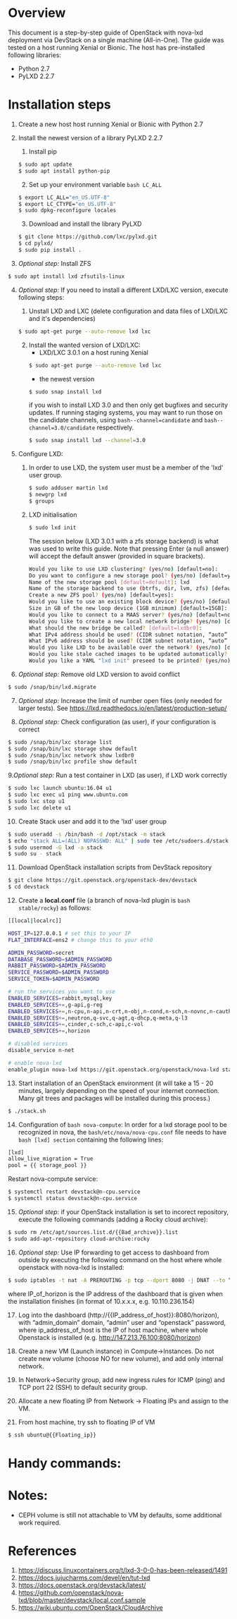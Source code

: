 
# Overview

This document is a step-by-step guide of OpenStack with nova-lxd deployment via DevStack on a single machine (All-in-One). The guide was tested on a host running Xenial or Bionic. The host has pre-installed following libraries:

* Python 2.7
* PyLXD 2.2.7

# Installation steps

1. Create a new host host running Xenial or Bionic with Python 2.7

2. Install the newest version of a library PyLXD 2.2.7

   1. Install pip
   ```bash
   $ sudo apt update
   $ sudo apt install python-pip
   ```
   
   2. Set up your environment variable ```bash LC_ALL```
   ```bash
   $ export LC_ALL="en_US.UTF-8"
   $ export LC_CTYPE="en_US.UTF-8"
   $ sudo dpkg-reconfigure locales
   ```
   
   3. Download and install the library PyLXD
   ```bash
   $ git clone https://github.com/lxc/pylxd.git
   $ cd pylxd/
   $ sudo pip install .
   ```
3. *Optional step:* Install ZFS
```bash
$ sudo apt install lxd zfsutils-linux
```

4. *Optional step:* If you need to install a different LXD/LXC version, execute following steps:

   1. Unstall LXD and LXC (delete configuration and data files of LXD/LXC and it's dependencies)
   ```bash
   $ sudo apt-get purge --auto-remove lxd lxc
   ```
   
   2. Install the wanted version of LXD/LXC:
      * LXD/LXC 3.0.1 on a host runing Xenial
      ```bash
      $ sudo apt-get purge --auto-remove lxd lxc
      ```
      * the newest version
      ```bash
      $ sudo snap install lxd
      ```
      if you wish to install LXD 3.0 and then only get bugfixes and security updates. If running staging systems, you may want to run those on the candidate channels, using ```bash--channel=candidate``` and ```bash--channel=3.0/candidate``` respectively.
      ```bash
      $ sudo snap install lxd --channel=3.0
      ```
      
5. Configure LXD:
   1. In order to use LXD, the system user must be a member of the 'lxd' user group.
      ```bash
      $ sudo adduser martin lxd
      $ newgrp lxd
      $ groups
      ```
      
   2. LXD initialisation
      ```bash
      $ sudo lxd init
      ```
      The session below (LXD 3.0.1 with a zfs storage backend) is what was used to write this guide. Note that pressing Enter (a null answer) will accept the default answer (provided in square brackets).
      ```bash
      Would you like to use LXD clustering? (yes/no) [default=no]: 
      Do you want to configure a new storage pool? (yes/no) [default=yes]: 
      Name of the new storage pool [default=default]: lxd
      Name of the storage backend to use (btrfs, dir, lvm, zfs) [default=zfs]: 
      Create a new ZFS pool? (yes/no) [default=yes]: 
      Would you like to use an existing block device? (yes/no) [default=no]: 
      Size in GB of the new loop device (1GB minimum) [default=15GB]:
      Would you like to connect to a MAAS server? (yes/no) [default=no]: 
      Would you like to create a new local network bridge? (yes/no) [default=yes]: 
      What should the new bridge be called? [default=lxdbr0]: 
      What IPv4 address should be used? (CIDR subnet notation, “auto” or “none”) [default=auto]:     
      What IPv6 address should be used? (CIDR subnet notation, “auto” or “none”) [default=auto]: none
      Would you like LXD to be available over the network? (yes/no) [default=no]: 
      Would you like stale cached images to be updated automatically? (yes/no) [default=yes] 
      Would you like a YAML "lxd init" preseed to be printed? (yes/no) [default=no]:
      ```
6. *Optional step:* Remove old LXD version to avoid conflict
```bash
$ sudo /snap/bin/lxd.migrate
```

7. *Optional step:* Increase the limit of number open files (only needed for larger tests). See https://lxd.readthedocs.io/en/latest/production-setup/

8. *Optional step:* Check configuration (as user), if your configuration is correct
```bash
$ sudo /snap/bin/lxc storage list
$ sudo /snap/bin/lxc storage show default
$ sudo /snap/bin/lxc network show lxdbr0
$ sudo /snap/bin/lxc profile show default
```

9.*Optional step:* Run a test container in LXD (as user), if LXD work correctly
```bash
$ sudo lxc launch ubuntu:16.04 u1
$ sudo lxc exec u1 ping www.ubuntu.com
$ sudo lxc stop u1
$ sudo lxc delete u1
```

10. Create Stack user and add it to the 'lxd' user group
```bash
$ sudo useradd -s /bin/bash -d /opt/stack -m stack
$ echo "stack ALL=(ALL) NOPASSWD: ALL" | sudo tee /etc/sudoers.d/stack
$ sudo usermod -G lxd -a stack
$ sudo su - stack
```

11. Download OpenStack installation scripts from DevStack repository
```bash
$ git clone https://git.openstack.org/openstack-dev/devstack
$ cd devstack
```

12. Create a **local.conf** file (a branch of nova-lxd plugin is ```bash stable/rocky```) as follows:
```bash
[[local|localrc]]

HOST_IP=127.0.0.1 # set this to your IP
FLAT_INTERFACE=ens2 # change this to your eth0

ADMIN_PASSWORD=secret
DATABASE_PASSWORD=$ADMIN_PASSWORD
RABBIT_PASSWORD=$ADMIN_PASSWORD
SERVICE_PASSWORD=$ADMIN_PASSWORD
SERVICE_TOKEN=$ADMIN_PASSWORD

# run the services you want to use
ENABLED_SERVICES=rabbit,mysql,key
ENABLED_SERVICES+=,g-api,g-reg
ENABLED_SERVICES+=,n-cpu,n-api,n-crt,n-obj,n-cond,n-sch,n-novnc,n-cauth,placement-api,placement-client
ENABLED_SERVICES+=,neutron,q-svc,q-agt,q-dhcp,q-meta,q-l3
ENABLED_SERVICES+=,cinder,c-sch,c-api,c-vol
ENABLED_SERVICES+=,horizon

# disabled services
disable_service n-net

# enable nova-lxd
enable_plugin nova-lxd https://git.openstack.org/openstack/nova-lxd stable/rocky
```

13. Start installation of an OpenStack environment (it will take a 15 - 20 minutes, largely depending on the speed of your internet connection. Many git trees and packages will be installed during this process.)
```bash
$ ./stack.sh
```

14. Configuration of ```bash nova-compute```: In order for a lxd storage pool to be recognized in nova, the ```bash/etc/nova/nova-cpu.conf``` file needs to have ```bash [lxd] section``` containing the following lines:
```bash
[lxd]
allow_live_migration = True
pool = {{ storage_pool }}
```
Restart nova-compute service:
```bash
$ systemctl restart devstack@n-cpu.service
$ systemctl status devstack@n-cpu.service
```

15. *Optional step:* if your OpenStack installation is set to incorect repository, execute the following commands (adding a Rocky cloud archive):
```bash
$ sudo rm /etc/apt/sources.list.d/{{Bad_archive}}.list
$ sudo add-apt-repository cloud-archive:rocky
```

16. *Optional step:*  Use IP forwarding to get access to dashboard from outside by executing the following command on the host where whole openstack with nova-lxd is installed:
```bash
$ sudo iptables -t nat -A PREROUTING -p tcp --dport 8080 -j DNAT --to “{{IP_of_horizon}}:80”
```
where IP_of_horizon is the IP address of the dashboard that is given when the installation finishes (in format of 10.x.x.x, e.g. 10.110.236.154)

17. Log into the dashboard (http://{{IP_address_of_host}}:8080/horizon), with “admin_domain” domain, “admin” user and “openstack” password, where ip_address_of_host is the IP of host machine, where whole Openstack is installed (e.g. http://147.213.76.100:8080/horizon)

18. Create a new VM (Launch instance) in Compute->Instances. Do not create new volume (choose NO for new volume), and add only internal network.

19. In Network->Security group, add new ingress rules for ICMP (ping) and TCP port 22 (SSH) to default security group.

20. Allocate a new floating IP from Network -> Floating IPs and assign to the VM.

21. From host machine, try ssh to floating IP of VM
```bash
$ ssh ubuntu@{{Floating_ip}}
```

# Handy commands:

# Notes:
* CEPH volume is still not attachable to VM by defaults, some additional work required.

# References
1. https://discuss.linuxcontainers.org/t/lxd-3-0-0-has-been-released/1491
2. https://docs.jujucharms.com/devel/en/tut-lxd
3. https://docs.openstack.org/devstack/latest/
4. https://github.com/openstack/nova-lxd/blob/master/devstack/local.conf.sample
5. https://wiki.ubuntu.com/OpenStack/CloudArchive
